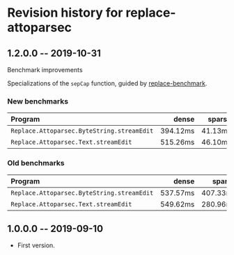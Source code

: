 # Revision history for replace-attoparsec

## 1.2.0.0 -- 2019-10-31

Benchmark improvements

Specializations of the `sepCap` function, guided by
[replace-benchmark](https://github.com/jamesdbrock/replace-benchmark).

### New benchmarks

| Program                                           | dense     | sparse   |
| :---                                              |      ---: |     ---: |
| `Replace.Attoparsec.ByteString.streamEdit`        | 394.12ms  | 41.13ms  |
| `Replace.Attoparsec.Text.streamEdit`              | 515.26ms  | 46.10ms  |

### Old benchmarks

| Program                                           | dense     | sparse   |
| :---                                              |      ---: |     ---: |
|  `Replace.Attoparsec.ByteString.streamEdit`       | 537.57ms  | 407.33ms |
|  `Replace.Attoparsec.Text.streamEdit`             | 549.62ms  | 280.96ms |

## 1.0.0.0 -- 2019-09-10

* First version.

